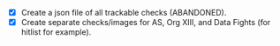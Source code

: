 - [x] Create a json file of all trackable checks (ABANDONED).
- [x] Create separate checks/images for AS, Org XIII, and Data Fights (for hitlist for example).
